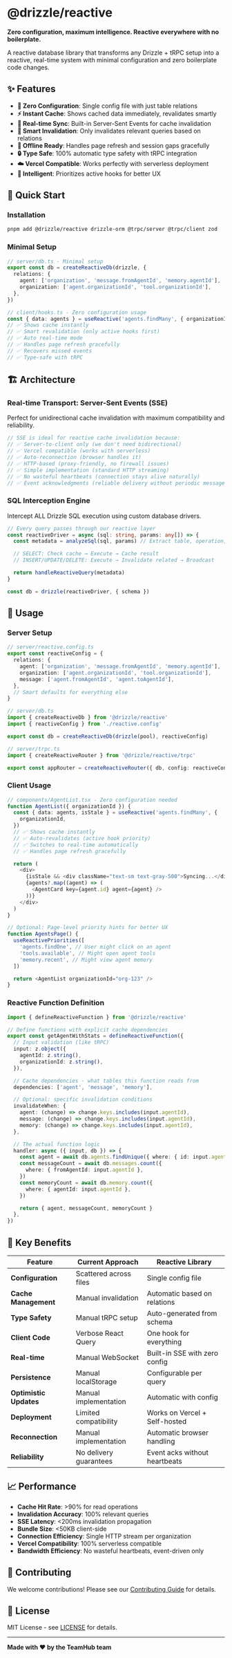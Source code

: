 # @drizzle/reactive

**Zero configuration, maximum intelligence. Reactive everywhere with no boilerplate.**

A reactive database library that transforms any Drizzle + tRPC setup into a reactive, real-time system with minimal configuration and zero boilerplate code changes.

## ✨ Features

- **🚀 Zero Configuration**: Single config file with just table relations
- **⚡ Instant Cache**: Shows cached data immediately, revalidates smartly
- **🔄 Real-time Sync**: Built-in Server-Sent Events for cache invalidation
- **🎯 Smart Invalidation**: Only invalidates relevant queries based on relations
- **📱 Offline Ready**: Handles page refresh and session gaps gracefully
- **🔒 Type Safe**: 100% automatic type safety with tRPC integration
- **☁️ Vercel Compatible**: Works perfectly with serverless deployment
- **🧠 Intelligent**: Prioritizes active hooks for better UX

## 🚀 Quick Start

### Installation

```bash
pnpm add @drizzle/reactive drizzle-orm @trpc/server @trpc/client zod
```

### Minimal Setup

```typescript
// server/db.ts - Minimal setup
export const db = createReactiveDb(drizzle, {
  relations: {
    agent: ['organization', 'message.fromAgentId', 'memory.agentId'],
    organization: ['agent.organizationId', 'tool.organizationId'],
  },
})

// client/hooks.ts - Zero configuration usage
const { data: agents } = useReactive('agents.findMany', { organizationId })
// ✅ Shows cache instantly
// ✅ Smart revalidation (only active hooks first)
// ✅ Auto real-time mode
// ✅ Handles page refresh gracefully
// ✅ Recovers missed events
// ✅ Type-safe with tRPC
```

## 🏗️ Architecture

### Real-time Transport: Server-Sent Events (SSE)

Perfect for unidirectional cache invalidation with maximum compatibility and reliability.

```typescript
// SSE is ideal for reactive cache invalidation because:
// ✅ Server-to-client only (we don't need bidirectional)
// ✅ Vercel compatible (works with serverless)
// ✅ Auto-reconnection (browser handles it)
// ✅ HTTP-based (proxy-friendly, no firewall issues)
// ✅ Simple implementation (standard HTTP streaming)
// ✅ No wasteful heartbeats (connection stays alive naturally)
// ✅ Event acknowledgments (reliable delivery without periodic messages)
```

### SQL Interception Engine

Intercept ALL Drizzle SQL execution using custom database drivers.

```typescript
// Every query passes through our reactive layer
const reactiveDriver = async (sql: string, params: any[]) => {
  const metadata = analyzeSql(sql, params) // Extract table, operation, keys

  // SELECT: Check cache → Execute → Cache result
  // INSERT/UPDATE/DELETE: Execute → Invalidate related → Broadcast

  return handleReactiveQuery(metadata)
}

const db = drizzle(reactiveDriver, { schema })
```

## 📖 Usage

### Server Setup

```typescript
// server/reactive.config.ts
export const reactiveConfig = {
  relations: {
    agent: ['organization', 'message.fromAgentId', 'memory.agentId'],
    organization: ['agent.organizationId', 'tool.organizationId'],
    message: ['agent.fromAgentId', 'agent.toAgentId'],
  },
  // Smart defaults for everything else
}

// server/db.ts
import { createReactiveDb } from '@drizzle/reactive'
import { reactiveConfig } from './reactive.config'

export const db = createReactiveDb(drizzle(pool), reactiveConfig)

// server/trpc.ts
import { createReactiveRouter } from '@drizzle/reactive/trpc'

export const appRouter = createReactiveRouter({ db, config: reactiveConfig })
```

### Client Usage

```typescript
// components/AgentList.tsx - Zero configuration needed
function AgentList({ organizationId }) {
  const { data: agents, isStale } = useReactive('agents.findMany', {
    organizationId,
  })
  // ✅ Shows cache instantly
  // ✅ Auto-revalidates (active hook priority)
  // ✅ Switches to real-time automatically
  // ✅ Handles page refresh gracefully

  return (
    <div>
      {isStale && <div className="text-sm text-gray-500">Syncing...</div>}
      {agents?.map((agent) => (
        <AgentCard key={agent.id} agent={agent} />
      ))}
    </div>
  )
}

// Optional: Page-level priority hints for better UX
function AgentsPage() {
  useReactivePriorities([
    'agents.findOne', // User might click on an agent
    'tools.available', // Might open agent tools
    'memory.recent', // Might view agent memory
  ])

  return <AgentList organizationId="org-123" />
}
```

### Reactive Function Definition

```typescript
import { defineReactiveFunction } from '@drizzle/reactive'

// Define functions with explicit cache dependencies
export const getAgentWithStats = defineReactiveFunction({
  // Input validation (like tRPC)
  input: z.object({
    agentId: z.string(),
    organizationId: z.string(),
  }),

  // Cache dependencies - what tables this function reads from
  dependencies: ['agent', 'message', 'memory'],

  // Optional: specific invalidation conditions
  invalidateWhen: {
    agent: (change) => change.keys.includes(input.agentId),
    message: (change) => change.keys.includes(input.agentId),
    memory: (change) => change.keys.includes(input.agentId),
  },

  // The actual function logic
  handler: async ({ input, db }) => {
    const agent = await db.agents.findUnique({ where: { id: input.agentId } })
    const messageCount = await db.messages.count({
      where: { fromAgentId: input.agentId },
    })
    const memoryCount = await db.memory.count({
      where: { agentId: input.agentId },
    })

    return { agent, messageCount, memoryCount }
  },
})
```

## 🎯 Key Benefits

| Feature                | Current Approach       | Reactive Library              |
| ---------------------- | ---------------------- | ----------------------------- |
| **Configuration**      | Scattered across files | Single config file            |
| **Cache Management**   | Manual invalidation    | Automatic based on relations  |
| **Type Safety**        | Manual tRPC setup      | Auto-generated from schema    |
| **Client Code**        | Verbose React Query    | One hook for everything       |
| **Real-time**          | Manual WebSocket       | Built-in SSE with zero config |
| **Persistence**        | Manual localStorage    | Configurable per query        |
| **Optimistic Updates** | Manual implementation  | Automatic with config         |
| **Deployment**         | Limited compatibility  | Works on Vercel + Self-hosted |
| **Reconnection**       | Manual implementation  | Automatic browser handling    |
| **Reliability**        | No delivery guarantees | Event acks without heartbeats |

## 📈 Performance

- **Cache Hit Rate**: >90% for read operations
- **Invalidation Accuracy**: 100% relevant queries
- **SSE Latency**: <200ms invalidation propagation
- **Bundle Size**: <50KB client-side
- **Connection Efficiency**: Single HTTP stream per organization
- **Vercel Compatibility**: 100% serverless compatible
- **Bandwidth Efficiency**: No wasteful heartbeats, event-driven only

## 🤝 Contributing

We welcome contributions! Please see our [Contributing Guide](./CONTRIBUTING.md) for details.

## 📄 License

MIT License - see [LICENSE](./LICENSE) for details.

---

**Made with ❤️ by the TeamHub team**
